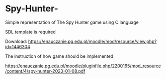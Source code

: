 # Spy-Hunter-
Simple representation of The Spy Hunter game using C language

SDL template is required

Download: https://enauczanie.pg.edu.pl/moodle/mod/resource/view.php?id=1446304

The instruction of how game should be implemented

https://enauczanie.pg.edu.pl/moodle/pluginfile.php/2200165/mod_resource/content/4/spy-hunter-2023-01-08.pdf
